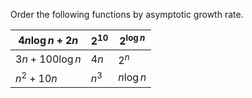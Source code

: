 Order the following functions by asymptotic growth rate.


| $4n\log n+2n$  | $2^{10}$ | $2^{\log n}$ |
|----------------|----------|--------------|
| $3n+100\log n$ | $4n$     | $2^n$        |
| $n^2 +10n$     | $n^3$    | $n\log n$    |
